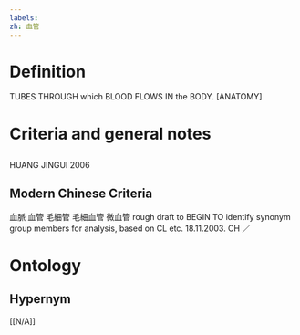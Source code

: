 ```yaml
---
labels: 
zh: 血管
---
```


# Definition
TUBES THROUGH which BLOOD FLOWS IN the BODY. [ANATOMY]
# Criteria and general notes
## 
HUANG JINGUI 2006
## Modern Chinese Criteria
血脈
血管
毛細管
毛細血管
微血管
rough draft to BEGIN TO identify synonym group members for analysis, based on CL etc. 18.11.2003. CH ／
# Ontology

## Hypernym
[[N/A]]